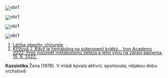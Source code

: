 <div class="w3-row">
<div class="w3-half">
<bdl-tabs idlist="obr1,obr2,obr3,obr4,reference" titlelist="kazuistika,gastrektomie,obtíže,biliopankreatická d.,reference"></bdl-tabs>
<div id="obr1" style="line-height:0.9">

![obr1](obr1.png)
</div>
<div id="obr2" style="line-height:0.9">

![obr1](obr2.png)
</div>
<div id="obr3" style="line-height:0.9">

![obr1](obr1.png)
</div>
<div id="obr4" style="line-height:0.9">

![obr1](obr4.png)
</div>
<div id="reference" style="line-height:0.9">

1. [Léčba obezity, chirurgie](https://www.nzip.cz/clanek/735-lecba-obezity-chirurgie)
2. [Křížová J. Když je hematolog na sideropenii krátký... Iron Academy 2022: Proč rozumět metabolismu železa a jeho vlivu na zdraví pacienta, 15. 9. 2022.](https://www.prolekare.cz/zaznamy-z-kongresu/iron-academy-2022-jak-podle-aktualnich-poznatku-postupovat-pri-diagnostice-a-lecbe-deficitu-zeleza-a-co-znamena-pri-srdecnim-selhani-132595/zvladne-fcm-deficit-zeleza-po-bariatricke-operaci-kazuistika)


</div>



</div>
<div class="w3-half">
<div class="w3-sand">

**Kazuistika** Žena (1978). V mládí bývala aktivní, sportovala, nějakou dobu vrcholově</div>
<bdl-quizx id="qik.1" type="choice2" question="K.1 Po ukončení této aktivity ovšem nesnížila kalorický příjem, čímž se u ní rozvinula ..." 
answers="A. <b>obezita</b>. Poté, co si všimla negativních dopadů na své zdraví a kvalitu života, rozhodla se obrátit na specialistu na výživu a obezitologa|B. <b>diabetes mellitus 2. typu</b>. Vzhledem k tomu, že začala zaznamenávat příznaky jako zvýšenou žízeň a časté močení, navštívila endokrinologa|C. <b>hypertenze</b>. Objevili se varovné signály, jako jsou časté bolesti hlavy a závratě, se byla odeslána k návštěvě kardiologa|D. <b>degenerativní onemocnění kloubů</b>. Bolesti kloubů a omezení pohyblivosti ji přiměly vyhledat ortopeda" correctoptions="true|false|false|false" 
           explanations="ano|ne|ne|ne" 
           buttontitle="zkontrolovat odpověď"></bdl-quizx>
<bdl-quizx id="qik.2" type="choice2" 
           question="K.2 S hmotností 150 kg v 38 letech konzervativní léčba obezity nepomohla a v lednu 2016 pacientka podstoupila sleeve gastrektomii.Jaký mechanismus je primárně cílen při provádění sleeve gastrektomie u pacientů s morbidní obezitou, a jak to ovlivňuje patofyziologii obezity?" 
           answers="A. Sleeve gastrektomie redukuje velikost žaludku, urychluje pocit naplnění, čímž redukuje množství živin a tím podporuje hubnutí. Také dochází ke snížení hladinu ghrelinu, hormonu stimulujícího hlad, čímž dochází k poklesu apetitu.|B. Operace zvyšuje produkci insulinu tím, že stimuluje beta-buňky pankreatu, což vede k lepší kontrole glykémie a snížení tělesné hmotnosti." 
           correctoptions="true|false" 
           explanations="ano|ne" 
           buttontitle="zkontrolovat odpověď"></bdl-quizx>
<bdl-quizx id="qik.3" type="choice2" 
           question="K.3 Rok a měsíc po operaci, v únoru 2017, vážila 93 kg (150kg → 93 kg, tj. úbytek 57 kg), hodnota BMI klesla ze 49,8 na 30,1 kg/m2. A pacientka přestala docházet na kontroly. Jenže v říjnu 2018 se situace zhoršila a opět navštívila obezitologa. Vyberte nejpravděpodobnější příčinu" 
           answers="A. pacientka zhubla na 50 kg. BMI přibližně 16,1 kg/m², což ji řadí do kategorie podváhy.|B. pacientka přibrala 140 kg (BMI 45,3 kg/m2). Od února 2017 do října 2018 nabrala 43 kg! (97 kg ->140 kg)" 
           correctoptions="false|true|false|false" 
           explanations="ano|ne|ne|ne" 
           buttontitle="zkontrolovat odpověď"></bdl-quizx>              
<bdl-quizx id="qik.4" type="choice" 
           question="K.4 Ještě téhož roku (2018) podstoupila biliopankreatickou diverzi, při níž jsou z absorpční funkční plochy vyřazeny i duodenum a proximální část jejuna. V dubnu 2020 vážila 85 kg (BMI 27,5 kg/m2), zhubla ze 140 kg (2018) tj. úbytek 55 kg. Rozvinul se u ní ovšem sekundární malabsorpční syndrom. Byla sledována chirurgem, nikoliv obezitologem, později byla zcela bez sledování. Necítila se dobře, stěžovala si na stálou únavu, vyskytlo se padání vlasů, slabost a nevýkonnost. Vyberte všechny možné příčiny" 
           answers="A. Nedostatek vitaminu B12, který může být způsoben malabsorpcí v důsledku chirurgického zákroku na žaludku nebo tenkém střevě, vedoucí k únavě, slabosti, a v některých případech k neurologickým problémům.|B. Nedostatečný příjem biotinu a zinku, který může vést k padání vlasů a dermatologickým problémům. Biotin (vitamin B7) a zinek jsou důležité pro zdraví vlasů a kůže.|C. Nedostatek železa vedoucí k anémii, což se projevuje únavou a slabostí. Železo je klíčové pro tvorbu hemoglobinu, který je nezbytný pro přenos kyslíku v krvi.|D. Deficit vitaminu D a vápníku, což může vést k oslabení kostí a zvýšenému riziku osteoporózy. Vitamin D a vápník jsou zásadní pro udržení silné kostní struktury.|E. Nedostatek esenciálních mastných kyselin, jako jsou omega-3 a omega-6, který může vést k zhoršené funkci mozku a srdce, což může přispívat k pocitu únavy a nevýkonnosti." 
           correctoptions="true|true|true|true|true" 
           explanations="ano|ano|ano|ano|ano" 
           buttontitle="zkontrolovat odpověď"></bdl-quizx>
<bdl-quiz-summary id="qs1"></bdl-quiz-summary>          
<bdl-quiz-control ids="qik.1;obr1,qik.2;obr2,qik.3;obr3,qik.4;obr4,qs1"></bdl-quiz-control>             


</div>
</div>